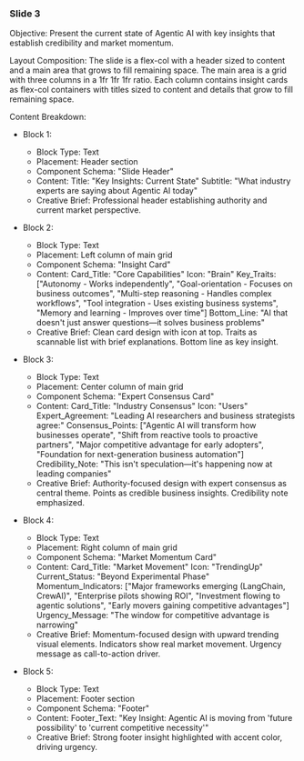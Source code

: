 
### Slide 3

Objective: Present the current state of Agentic AI with key insights that establish credibility and market momentum.

Layout Composition:
The slide is a flex-col with a header sized to content and a main area that grows to fill remaining space. The main area is a grid with three columns in a 1fr 1fr 1fr ratio. Each column contains insight cards as flex-col containers with titles sized to content and details that grow to fill remaining space.

Content Breakdown:

- Block 1:
  - Block Type: Text
  - Placement: Header section
  - Component Schema: "Slide Header"
  - Content:
    Title: "Key Insights: Current State"
    Subtitle: "What industry experts are saying about Agentic AI today"
  - Creative Brief: Professional header establishing authority and current market perspective.

- Block 2:
  - Block Type: Text
  - Placement: Left column of main grid
  - Component Schema: "Insight Card"
  - Content:
    Card_Title: "Core Capabilities"
    Icon: "Brain"
    Key_Traits: ["Autonomy - Works independently", "Goal-orientation - Focuses on business outcomes", "Multi-step reasoning - Handles complex workflows", "Tool integration - Uses existing business systems", "Memory and learning - Improves over time"]
    Bottom_Line: "AI that doesn't just answer questions—it solves business problems"
  - Creative Brief: Clean card design with icon at top. Traits as scannable list with brief explanations. Bottom line as key insight.

- Block 3:
  - Block Type: Text
  - Placement: Center column of main grid
  - Component Schema: "Expert Consensus Card"
  - Content:
    Card_Title: "Industry Consensus"
    Icon: "Users"
    Expert_Agreement: "Leading AI researchers and business strategists agree:"
    Consensus_Points: ["Agentic AI will transform how businesses operate", "Shift from reactive tools to proactive partners", "Major competitive advantage for early adopters", "Foundation for next-generation business automation"]
    Credibility_Note: "This isn't speculation—it's happening now at leading companies"
  - Creative Brief: Authority-focused design with expert consensus as central theme. Points as credible business insights. Credibility note emphasized.

- Block 4:
  - Block Type: Text
  - Placement: Right column of main grid
  - Component Schema: "Market Momentum Card"
  - Content:
    Card_Title: "Market Movement"
    Icon: "TrendingUp"
    Current_Status: "Beyond Experimental Phase"
    Momentum_Indicators: ["Major frameworks emerging (LangChain, CrewAI)", "Enterprise pilots showing ROI", "Investment flowing to agentic solutions", "Early movers gaining competitive advantages"]
    Urgency_Message: "The window for competitive advantage is narrowing"
  - Creative Brief: Momentum-focused design with upward trending visual elements. Indicators show real market movement. Urgency message as call-to-action driver.

- Block 5:
  - Block Type: Text
  - Placement: Footer section
  - Component Schema: "Footer"
  - Content:
    Footer_Text: "Key Insight: Agentic AI is moving from 'future possibility' to 'current competitive necessity'"
  - Creative Brief: Strong footer insight highlighted with accent color, driving urgency.
